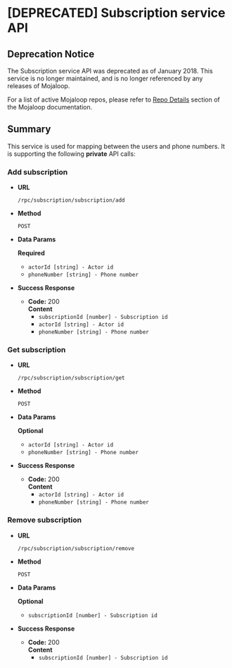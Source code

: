 # [DEPRECATED] Subscription service API

## Deprecation Notice

The Subscription service API was deprecated as of January 2018. This service is no longer maintained, and is no longer referenced by any releases of Mojaloop.

For a list of active Mojaloop repos, please refer to [Repo Details](https://mojaloop.io/documentation/repositories/) section of the Mojaloop documentation.

## Summary

This service is used for mapping between the users and phone numbers. It is supporting the following **private** API calls:

### Add subscription ###

* **URL**

  `/rpc/subscription/subscription/add`

* **Method**

  `POST`

* **Data Params**

  **Required**

   * `actorId [string] - Actor id`
   * `phoneNumber [string] - Phone number`
 
* **Success Response**

  * **Code:** 200 <br />
    **Content**
       * `subscriptionId [number] - Subscription id`
       * `actorId [string] - Actor id`
       * `phoneNumber [string] - Phone number`


### Get subscription ###

* **URL**

  `/rpc/subscription/subscription/get`

* **Method**

  `POST`

* **Data Params**

  **Optional**

   * `actorId [string] - Actor id`
   * `phoneNumber [string] - Phone number`
 
* **Success Response**

  * **Code:** 200 <br />
    **Content**
       * `actorId [string] - Actor id`
       * `phoneNumber [string] - Phone number`


### Remove subscription ###

* **URL**

  `/rpc/subscription/subscription/remove`

* **Method**

  `POST`

* **Data Params**

  **Optional**

   * `subscriptionId [number] - Subscription id`
 
* **Success Response**

  * **Code:** 200 <br />
    **Content**
       * `subscriptionId [number] - Subscription id`
